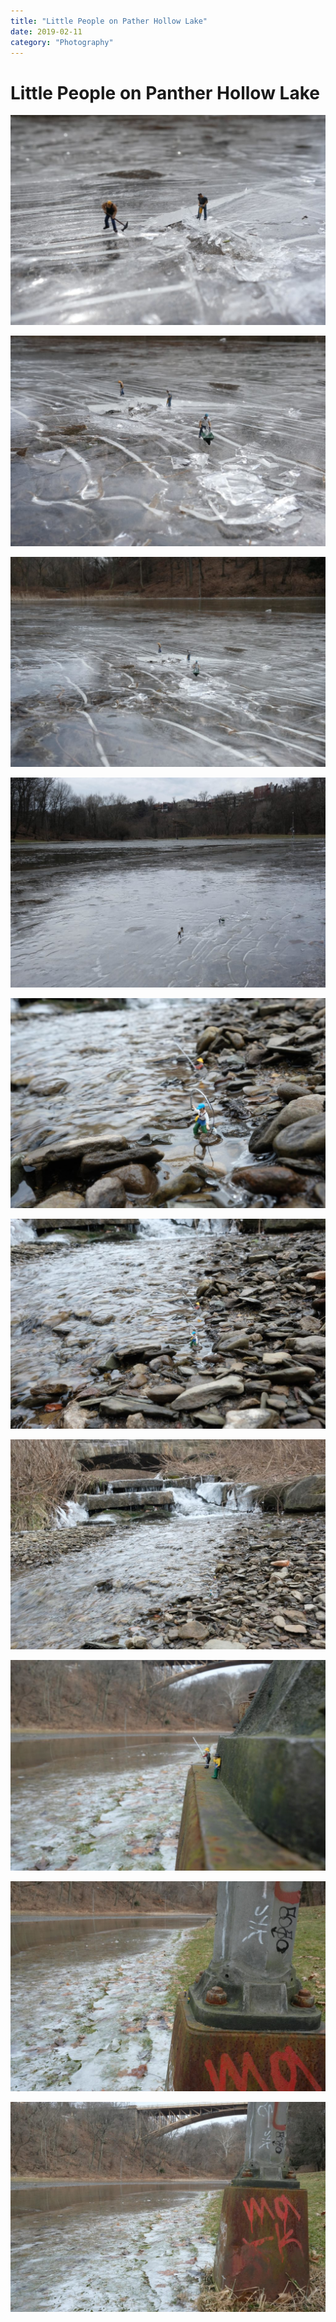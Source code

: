 ```yaml
---
title: "Little People on Pather Hollow Lake"
date: 2019-02-11
category: "Photography"
---
```


# Little People on Panther Hollow Lake

![](/static/images/panther-hollow/1.jpg)

![](/static/images/panther-hollow/2.jpg)

![](/static/images/panther-hollow/3.jpg)

![](/static/images/panther-hollow/4.jpg)

![](/static/images/panther-hollow/5.jpg)

![](/static/images/panther-hollow/6.jpg)

![](/static/images/panther-hollow/7.jpg)

![](/static/images/panther-hollow/8.jpg)

![](/static/images/panther-hollow/9.jpg)

![](/static/images/panther-hollow/10.jpg)